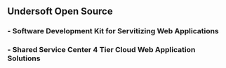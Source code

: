 ## Undersoft Open Source
### - Software Development Kit for Servitizing Web Applications
### - Shared Service Center 4 Tier Cloud Web Application Solutions
